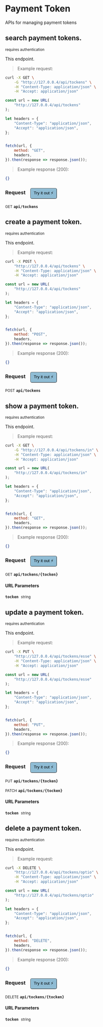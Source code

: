 # Payment Token   

APIs for managing  payment tokens

## search payment tokens.

<small class="badge badge-darkred">requires authentication</small>

This endpoint.

> Example request:

```bash
curl -X GET \
    -G "http://127.0.0.4/api/tockens" \
    -H "Content-Type: application/json" \
    -H "Accept: application/json"
```

```javascript
const url = new URL(
    "http://127.0.0.4/api/tockens"
);

let headers = {
    "Content-Type": "application/json",
    "Accept": "application/json",
};


fetch(url, {
    method: "GET",
    headers,
}).then(response => response.json());
```


> Example response (200):

```json
{}
```
<div id="execution-results-GETapi-tockens" hidden>
    <blockquote>Received response<span id="execution-response-status-GETapi-tockens"></span>:</blockquote>
    <pre class="json"><code id="execution-response-content-GETapi-tockens"></code></pre>
</div>
<div id="execution-error-GETapi-tockens" hidden>
    <blockquote>Request failed with error:</blockquote>
    <pre><code id="execution-error-message-GETapi-tockens"></code></pre>
</div>
<form id="form-GETapi-tockens" data-method="GET" data-path="api/tockens" data-authed="1" data-hasfiles="0" data-headers='{"Content-Type":"application\/json","Accept":"application\/json"}' onsubmit="event.preventDefault(); executeTryOut('GETapi-tockens', this);">
<h3>
    Request&nbsp;&nbsp;&nbsp;
        <button type="button" style="background-color: #8fbcd4; padding: 5px 10px; border-radius: 5px; border-width: thin;" id="btn-tryout-GETapi-tockens" onclick="tryItOut('GETapi-tockens');">Try it out ⚡</button>
    <button type="button" style="background-color: #c97a7e; padding: 5px 10px; border-radius: 5px; border-width: thin;" id="btn-canceltryout-GETapi-tockens" onclick="cancelTryOut('GETapi-tockens');" hidden>Cancel</button>&nbsp;&nbsp;
    <button type="submit" style="background-color: #6ac174; padding: 5px 10px; border-radius: 5px; border-width: thin;" id="btn-executetryout-GETapi-tockens" hidden>Send Request 💥</button>
    </h3>
<p>
<small class="badge badge-green">GET</small>
 <b><code>api/tockens</code></b>
</p>
<p>
<label id="auth-GETapi-tockens" hidden>Authorization header: <b><code>Bearer </code></b><input type="text" name="Authorization" data-prefix="Bearer " data-endpoint="GETapi-tockens" data-component="header"></label>
</p>
</form>


## create a payment token.

<small class="badge badge-darkred">requires authentication</small>

This endpoint.

> Example request:

```bash
curl -X POST \
    "http://127.0.0.4/api/tockens" \
    -H "Content-Type: application/json" \
    -H "Accept: application/json"
```

```javascript
const url = new URL(
    "http://127.0.0.4/api/tockens"
);

let headers = {
    "Content-Type": "application/json",
    "Accept": "application/json",
};


fetch(url, {
    method: "POST",
    headers,
}).then(response => response.json());
```


> Example response (200):

```json
{}
```
<div id="execution-results-POSTapi-tockens" hidden>
    <blockquote>Received response<span id="execution-response-status-POSTapi-tockens"></span>:</blockquote>
    <pre class="json"><code id="execution-response-content-POSTapi-tockens"></code></pre>
</div>
<div id="execution-error-POSTapi-tockens" hidden>
    <blockquote>Request failed with error:</blockquote>
    <pre><code id="execution-error-message-POSTapi-tockens"></code></pre>
</div>
<form id="form-POSTapi-tockens" data-method="POST" data-path="api/tockens" data-authed="1" data-hasfiles="0" data-headers='{"Content-Type":"application\/json","Accept":"application\/json"}' onsubmit="event.preventDefault(); executeTryOut('POSTapi-tockens', this);">
<h3>
    Request&nbsp;&nbsp;&nbsp;
        <button type="button" style="background-color: #8fbcd4; padding: 5px 10px; border-radius: 5px; border-width: thin;" id="btn-tryout-POSTapi-tockens" onclick="tryItOut('POSTapi-tockens');">Try it out ⚡</button>
    <button type="button" style="background-color: #c97a7e; padding: 5px 10px; border-radius: 5px; border-width: thin;" id="btn-canceltryout-POSTapi-tockens" onclick="cancelTryOut('POSTapi-tockens');" hidden>Cancel</button>&nbsp;&nbsp;
    <button type="submit" style="background-color: #6ac174; padding: 5px 10px; border-radius: 5px; border-width: thin;" id="btn-executetryout-POSTapi-tockens" hidden>Send Request 💥</button>
    </h3>
<p>
<small class="badge badge-black">POST</small>
 <b><code>api/tockens</code></b>
</p>
<p>
<label id="auth-POSTapi-tockens" hidden>Authorization header: <b><code>Bearer </code></b><input type="text" name="Authorization" data-prefix="Bearer " data-endpoint="POSTapi-tockens" data-component="header"></label>
</p>
</form>


## show a payment token.

<small class="badge badge-darkred">requires authentication</small>

This endpoint.

> Example request:

```bash
curl -X GET \
    -G "http://127.0.0.4/api/tockens/in" \
    -H "Content-Type: application/json" \
    -H "Accept: application/json"
```

```javascript
const url = new URL(
    "http://127.0.0.4/api/tockens/in"
);

let headers = {
    "Content-Type": "application/json",
    "Accept": "application/json",
};


fetch(url, {
    method: "GET",
    headers,
}).then(response => response.json());
```


> Example response (200):

```json
{}
```
<div id="execution-results-GETapi-tockens--tocken-" hidden>
    <blockquote>Received response<span id="execution-response-status-GETapi-tockens--tocken-"></span>:</blockquote>
    <pre class="json"><code id="execution-response-content-GETapi-tockens--tocken-"></code></pre>
</div>
<div id="execution-error-GETapi-tockens--tocken-" hidden>
    <blockquote>Request failed with error:</blockquote>
    <pre><code id="execution-error-message-GETapi-tockens--tocken-"></code></pre>
</div>
<form id="form-GETapi-tockens--tocken-" data-method="GET" data-path="api/tockens/{tocken}" data-authed="1" data-hasfiles="0" data-headers='{"Content-Type":"application\/json","Accept":"application\/json"}' onsubmit="event.preventDefault(); executeTryOut('GETapi-tockens--tocken-', this);">
<h3>
    Request&nbsp;&nbsp;&nbsp;
        <button type="button" style="background-color: #8fbcd4; padding: 5px 10px; border-radius: 5px; border-width: thin;" id="btn-tryout-GETapi-tockens--tocken-" onclick="tryItOut('GETapi-tockens--tocken-');">Try it out ⚡</button>
    <button type="button" style="background-color: #c97a7e; padding: 5px 10px; border-radius: 5px; border-width: thin;" id="btn-canceltryout-GETapi-tockens--tocken-" onclick="cancelTryOut('GETapi-tockens--tocken-');" hidden>Cancel</button>&nbsp;&nbsp;
    <button type="submit" style="background-color: #6ac174; padding: 5px 10px; border-radius: 5px; border-width: thin;" id="btn-executetryout-GETapi-tockens--tocken-" hidden>Send Request 💥</button>
    </h3>
<p>
<small class="badge badge-green">GET</small>
 <b><code>api/tockens/{tocken}</code></b>
</p>
<p>
<label id="auth-GETapi-tockens--tocken-" hidden>Authorization header: <b><code>Bearer </code></b><input type="text" name="Authorization" data-prefix="Bearer " data-endpoint="GETapi-tockens--tocken-" data-component="header"></label>
</p>
<h4 class="fancy-heading-panel"><b>URL Parameters</b></h4>
<p>
<b><code>tocken</code></b>&nbsp;&nbsp;<small>string</small>  &nbsp;
<input type="text" name="tocken" data-endpoint="GETapi-tockens--tocken-" data-component="url" required  hidden>
<br>
</p>
</form>


## update a payment token.

<small class="badge badge-darkred">requires authentication</small>

This endpoint.

> Example request:

```bash
curl -X PUT \
    "http://127.0.0.4/api/tockens/esse" \
    -H "Content-Type: application/json" \
    -H "Accept: application/json"
```

```javascript
const url = new URL(
    "http://127.0.0.4/api/tockens/esse"
);

let headers = {
    "Content-Type": "application/json",
    "Accept": "application/json",
};


fetch(url, {
    method: "PUT",
    headers,
}).then(response => response.json());
```


> Example response (200):

```json
{}
```
<div id="execution-results-PUTapi-tockens--tocken-" hidden>
    <blockquote>Received response<span id="execution-response-status-PUTapi-tockens--tocken-"></span>:</blockquote>
    <pre class="json"><code id="execution-response-content-PUTapi-tockens--tocken-"></code></pre>
</div>
<div id="execution-error-PUTapi-tockens--tocken-" hidden>
    <blockquote>Request failed with error:</blockquote>
    <pre><code id="execution-error-message-PUTapi-tockens--tocken-"></code></pre>
</div>
<form id="form-PUTapi-tockens--tocken-" data-method="PUT" data-path="api/tockens/{tocken}" data-authed="1" data-hasfiles="0" data-headers='{"Content-Type":"application\/json","Accept":"application\/json"}' onsubmit="event.preventDefault(); executeTryOut('PUTapi-tockens--tocken-', this);">
<h3>
    Request&nbsp;&nbsp;&nbsp;
        <button type="button" style="background-color: #8fbcd4; padding: 5px 10px; border-radius: 5px; border-width: thin;" id="btn-tryout-PUTapi-tockens--tocken-" onclick="tryItOut('PUTapi-tockens--tocken-');">Try it out ⚡</button>
    <button type="button" style="background-color: #c97a7e; padding: 5px 10px; border-radius: 5px; border-width: thin;" id="btn-canceltryout-PUTapi-tockens--tocken-" onclick="cancelTryOut('PUTapi-tockens--tocken-');" hidden>Cancel</button>&nbsp;&nbsp;
    <button type="submit" style="background-color: #6ac174; padding: 5px 10px; border-radius: 5px; border-width: thin;" id="btn-executetryout-PUTapi-tockens--tocken-" hidden>Send Request 💥</button>
    </h3>
<p>
<small class="badge badge-darkblue">PUT</small>
 <b><code>api/tockens/{tocken}</code></b>
</p>
<p>
<small class="badge badge-purple">PATCH</small>
 <b><code>api/tockens/{tocken}</code></b>
</p>
<p>
<label id="auth-PUTapi-tockens--tocken-" hidden>Authorization header: <b><code>Bearer </code></b><input type="text" name="Authorization" data-prefix="Bearer " data-endpoint="PUTapi-tockens--tocken-" data-component="header"></label>
</p>
<h4 class="fancy-heading-panel"><b>URL Parameters</b></h4>
<p>
<b><code>tocken</code></b>&nbsp;&nbsp;<small>string</small>  &nbsp;
<input type="text" name="tocken" data-endpoint="PUTapi-tockens--tocken-" data-component="url" required  hidden>
<br>
</p>
</form>


## delete a payment token.

<small class="badge badge-darkred">requires authentication</small>

This endpoint.

> Example request:

```bash
curl -X DELETE \
    "http://127.0.0.4/api/tockens/optio" \
    -H "Content-Type: application/json" \
    -H "Accept: application/json"
```

```javascript
const url = new URL(
    "http://127.0.0.4/api/tockens/optio"
);

let headers = {
    "Content-Type": "application/json",
    "Accept": "application/json",
};


fetch(url, {
    method: "DELETE",
    headers,
}).then(response => response.json());
```


> Example response (200):

```json
{}
```
<div id="execution-results-DELETEapi-tockens--tocken-" hidden>
    <blockquote>Received response<span id="execution-response-status-DELETEapi-tockens--tocken-"></span>:</blockquote>
    <pre class="json"><code id="execution-response-content-DELETEapi-tockens--tocken-"></code></pre>
</div>
<div id="execution-error-DELETEapi-tockens--tocken-" hidden>
    <blockquote>Request failed with error:</blockquote>
    <pre><code id="execution-error-message-DELETEapi-tockens--tocken-"></code></pre>
</div>
<form id="form-DELETEapi-tockens--tocken-" data-method="DELETE" data-path="api/tockens/{tocken}" data-authed="1" data-hasfiles="0" data-headers='{"Content-Type":"application\/json","Accept":"application\/json"}' onsubmit="event.preventDefault(); executeTryOut('DELETEapi-tockens--tocken-', this);">
<h3>
    Request&nbsp;&nbsp;&nbsp;
        <button type="button" style="background-color: #8fbcd4; padding: 5px 10px; border-radius: 5px; border-width: thin;" id="btn-tryout-DELETEapi-tockens--tocken-" onclick="tryItOut('DELETEapi-tockens--tocken-');">Try it out ⚡</button>
    <button type="button" style="background-color: #c97a7e; padding: 5px 10px; border-radius: 5px; border-width: thin;" id="btn-canceltryout-DELETEapi-tockens--tocken-" onclick="cancelTryOut('DELETEapi-tockens--tocken-');" hidden>Cancel</button>&nbsp;&nbsp;
    <button type="submit" style="background-color: #6ac174; padding: 5px 10px; border-radius: 5px; border-width: thin;" id="btn-executetryout-DELETEapi-tockens--tocken-" hidden>Send Request 💥</button>
    </h3>
<p>
<small class="badge badge-red">DELETE</small>
 <b><code>api/tockens/{tocken}</code></b>
</p>
<p>
<label id="auth-DELETEapi-tockens--tocken-" hidden>Authorization header: <b><code>Bearer </code></b><input type="text" name="Authorization" data-prefix="Bearer " data-endpoint="DELETEapi-tockens--tocken-" data-component="header"></label>
</p>
<h4 class="fancy-heading-panel"><b>URL Parameters</b></h4>
<p>
<b><code>tocken</code></b>&nbsp;&nbsp;<small>string</small>  &nbsp;
<input type="text" name="tocken" data-endpoint="DELETEapi-tockens--tocken-" data-component="url" required  hidden>
<br>
</p>
</form>



